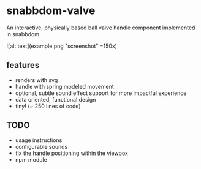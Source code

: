 # snabbdom-valve

An interactive, physically based ball valve handle component implemented in snabbdom.

![alt text](example.png "screenshot" =150x)


## features
* renders with svg
* handle with spring modeled movement
* optional, subtle sound effect support for more impactful experience
* data oriented, functional design
* tiny! (~ 250 lines of code)


## TODO
* usage instructions
* configurable sounds
* fix the handle positioning within the viewbox
* npm module
